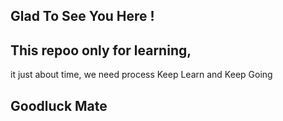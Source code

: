 ## Glad To See You Here ! 
## This repoo only for learning, 
it just about time, we need process
Keep Learn and Keep Going
## Goodluck Mate

